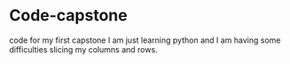 # Code-capstone
code for my first capstone
I am just learning python and I am having some difficulties slicing my columns and rows. 
